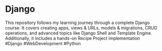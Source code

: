 # Django
This repository follows my learning journey through a complete Django course. It covers creating apps, views &amp; URLs, models &amp; migrations, CRUD operations, and advanced topics like Django Shell and Template Engine. Additionally, it includes a hands-on Recipe Project implementation  
#Django #WebDevelopment #Python
